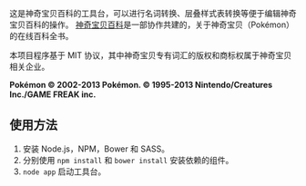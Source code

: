 这是神奇宝贝百科的工具台，可以进行名词转换、层叠样式表转换等便于编辑神奇宝贝百科的操作。
[神奇宝贝百科](http://wiki.52poke.com/)是一部协作共建的，关于神奇宝贝（Pokémon）的在线百科全书。

本项目程序基于 MIT 协议，其中神奇宝贝专有词汇的版权和商标权属于神奇宝贝相关企业。

**Pokémon © 2002-2013 Pokémon. © 1995-2013 Nintendo/Creatures Inc./GAME FREAK inc.**

## 使用方法

1. 安装 Node.js，NPM，Bower 和 SASS。
2. 分别使用 `npm install` 和 `bower install` 安装依赖的组件。
3. `node app` 启动工具台。